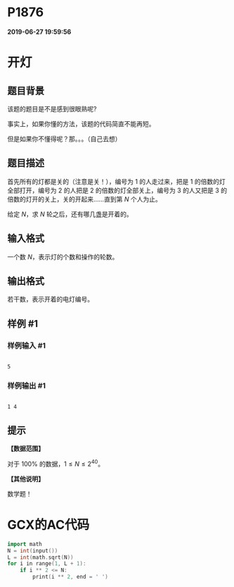 
# P1876

**2019-06-27 19:59:56**
    
# 开灯

## 题目背景

该题的题目是不是感到很眼熟呢?

事实上，如果你懂的方法，该题的代码简直不能再短。

但是如果你不懂得呢？那。。。（自己去想）

## 题目描述

首先所有的灯都是关的（注意是关！），编号为 $1$ 的人走过来，把是 $1$ 的倍数的灯全部打开，编号为 $2$ 的人把是 $2$ 的倍数的灯全部关上，编号为 $3$ 的人又把是 $3$ 的倍数的灯开的关上，关的开起来……直到第 $N$ 个人为止。

给定 $N$，求 $N$ 轮之后，还有哪几盏是开着的。

## 输入格式

一个数 $N$，表示灯的个数和操作的轮数。

## 输出格式

若干数，表示开着的电灯编号。

## 样例 #1

### 样例输入 #1

```
5
```

### 样例输出 #1

```
1 4
```

## 提示

**【数据范围】**

对于 $100 \%$ 的数据，$1 \le N \le 2^{40}$。

**【其他说明】**

数学题！

# GCX的AC代码
```cpp
import math
N = int(input())
L = int(math.sqrt(N))
for i in range(1, L + 1):
    if i ** 2 <= N:
        print(i ** 2, end = ' ')

```

